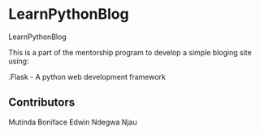 # LearnPythonBlog
LearnPythonBlog

This is a part of the mentorship program to develop a simple bloging site using:

.Flask - A python web development framework

## Contributors
Mutinda Boniface
Edwin Ndegwa Njau
